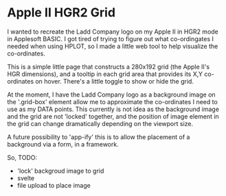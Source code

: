 # Apple II HGR2 Grid
I wanted to recreate the Ladd Company logo on my Apple II in HGR2 mode in Applesoft BASIC. I got tired of trying to figure out what co-ordingates I needed when using HPLOT, so I made a little web tool to help visualize the co-ordinates. 

This is a simple little page that constructs a 280x192 grid (the Apple II's HGR dimensions), and a tooltip in each grid area that provides its X,Y co-ordinates on hover. There's a little toggle to show or hide the grid.  

At the moment, I have the Ladd Company logo as a background image on the '.grid-box' element allow me to approximate the co-ordinates I need to use as my DATA points. This currently is not idea as the background image and the grid are not 'locked' together, and the position of image element in the grid can change dramatically depending on the viewport size. 

A future possibility to 'app-ify' this is to allow the placement of a background via a form, in a framework. 

So, TODO: 
- 'lock' backgroud image to grid
- svelte
- file upload to place image